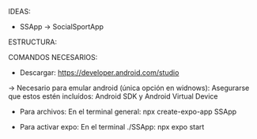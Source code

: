 IDEAS:
- SSApp -> SocialSportApp


ESTRUCTURA:


COMANDOS NECESARIOS:

- Descargar:
https://developer.android.com/studio

-> Necesario para emular android (única opción en widnows): Asegurarse que estos estén incluídos: Android SDK y Android Virtual Device


- Para archivos: En el terminal general:
npx create-expo-app SSApp

- Para activar expo: En el terminal ./SSApp:
npx expo start

